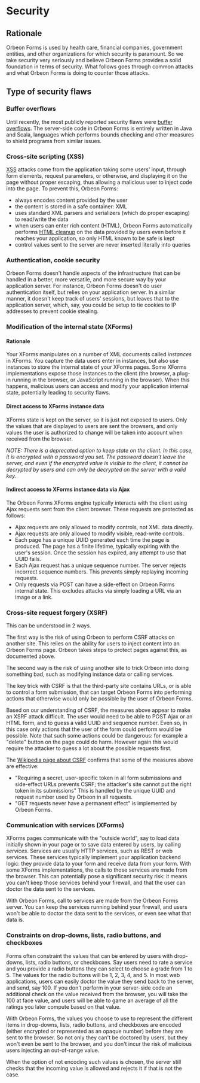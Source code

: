 # Security
  
<!-- toc -->

## Rationale

Orbeon Forms is used by health care, financial companies, government entities, and other organizations for which security is paramount. So we take security very seriously and believe Orbeon Forms provides a solid foundation in terms of security. What follows goes through common attacks and what Orbeon Forms is doing to counter those attacks.  

## Type of security flaws

### Buffer overflows

Until recently, the most publicly reported security flaws were [buffer overflows][1]. The server-side code in Orbeon Forms is entirely written in Java and Scala, languages which performs bounds checking and other measures to shield programs from similar issues.

### Cross-site scripting (XSS)

[XSS][2] attacks come from the application taking some users' input, through form elements, request parameters, or otherwise, and displaying it on the page without proper escaping, thus allowing a malicious user to inject code into the page. To prevent this, Orbeon Forms:  

* always encodes content provided by the user
* the content is stored in a safe container: XML
* uses standard XML parsers and serializers (which do proper escaping)  to read/write the data   
* when users can enter rich content (HTML), Orbeon Forms automatically performs [HTML cleanup][3] on the data provided by users even before it reaches your application, so only HTML known to be safe is kept
* control values sent to the server are never inserted literally into queries  

### Authentication, cookie security

Orbeon Forms doesn't handle aspects of the infrastructure that can be handled in a better, more versatile, and more secure way by your application server. For instance, Orbeon Forms doesn't do user authentication itself, but relies on your application server. In a similar manner, it doesn't keep track of users' sessions, but leaves that to the application server, which, say, you could be setup to tie cookies to IP addresses to prevent cookie stealing.  

### Modification of the internal state (XForms)

#### Rationale

Your XForms manipulates on a number of XML documents called _instances_ in XForms. You capture the data users enter in instances, but also use instances to store the internal state of your XForms pages. Some XForms implementations expose those instances to the client (the browser, a plug-in running in the browser, or JavaScript running in the browser). When this happens, malicious users can access and modify your application internal state, potentially leading to security flaws.  

#### Direct access to XForms instance data

XForms state is kept on the server, so it is just not exposed to users. Only the values that are displayed to users are sent the browsers, and only values the user is authorized to change will be taken into account when received from the browser.

_NOTE: There is a deprecated option to keep state on the client. In this case, it is encrypted with a password you set. The password doesn't leave the server, and even if the encrypted value is visible to the client, it cannot be decrypted by users and can only be decrypted on the server with a valid key._

#### Indirect access to XForms instance data via Ajax

The Orbeon Forms XForms engine typically interacts with the client using Ajax requests sent from the client browser. These requests are protected as follows:

* Ajax requests are only allowed to modify controls, not XML data directly.
* Ajax requests are only allowed to modify visible, read-write controls.
* Each page has a unique UUID generated each time the page is produced. The page has a finite lifetime, typically expiring with the user's session. Once the session has expired, any attempt to use that UUID fails.
* Each Ajax request has a unique sequence number. The server rejects incorrect sequence numbers. This prevents simply replaying incoming requests.
* Only requests via POST can have a side-effect on Orbeon Forms internal state. This excludes attacks via simply loading a URL via an image or a link.

### Cross-site request forgery (XSRF)

This can be understood in 2 ways.

The first way is the risk of using Orbeon to perform CSRF attacks on another site. This relies on the ability for users to inject content into an Orbeon Forms page. Orbeon takes steps to protect pages against this, as documented above.

The second way is the risk of using another site to trick Orbeon into doing something bad, such as modifying instance data or calling services.

The key trick with CSRF is that the third-party site contains URLs, or is able to control a form submission, that can target Orbeon Forms into performing actions that otherwise would only be possible by the user of Orbeon Forms.

Based on our understanding of CSRF, the measures above appear to make an XSRF attack difficult. The user would need to be able to POST Ajax or an HTML form, and to guess a valid UUID and sequence number. Even so, in this case only actions that the user of the form could perform would be possible. Note that such some actions could be dangerous: for example a "delete" button on the page could do harm. However again this would require the attacker to guess a lot about the possible requests first.

The [Wikipedia page about CSRF][4] confirms that some of the measures above are effective:

* "Requiring a secret, user-specific token in all form submissions and side-effect URLs prevents CSRF; the attacker's site cannot put the right token in its submissions"  This is handled by the unique UUID and request number used by Orbeon in all requests.
* "GET requests never have a permanent effect" is implemented by Orbeon Forms.

### Communication with services (XForms)

XForms pages communicate with the "outside world", say to load data initially shown in your page or to save data entered by users, by calling _services_. Services are usually HTTP services, such as REST or web services. These services typically implement your application backend logic: they provide data to your form and receive data from your form. With some XForms implementations, the calls to those services are made from the browser. This can potentially pose a significant security risk: it means you can't keep those services behind your firewall, and that the user can doctor the data sent to the services.

With Orbeon Forms, call to services are made from the Orbeon Forms server. You can keep the services running behind your firewall, and users won't be able to doctor the data sent to the services, or even see what that data is.  

### Constraints on drop-downs, lists, radio buttons, and checkboxes

Forms often constraint the values that can be entered by users with drop-downs, lists, radio buttons, or checkboxes. Say users need to rate a service and you provide a radio buttons they can select to choose a grade from 1 to 5. The values for the radio buttons will be 1, 2, 3, 4, and 5. In most web applications, users can easily doctor the value they send back to the server, and send, say 100. If you don't perform in your server-side code an additional check on the value received from the browser, you will take the 100 at face value, and users will be able to game an average of all the ratings you later compute based on that value.

With Orbeon Forms, the values you choose to use to represent the different items in drop-downs, lists, radio buttons, and checkboxes are encoded (either encrypted or represented as an opaque number) before they are sent to the browser. So not only they can't be doctored by users, but they won't even be sent to the browser, and you don't incur the risk of malicious users injecting an out-of-range value.

When the option of not encoding such values is chosen, the server still checks that the incoming value is allowed and rejects it if that is not the case. 

[1]: http://en.wikipedia.org/wiki/Buffer_overflow
[2]: http://en.wikipedia.org/wiki/Cross-site_scripting
[3]: ../../xforms/controls/textarea.md#html-cleanup
[4]: http://en.wikipedia.org/wiki/Cross-site_request_forgery

